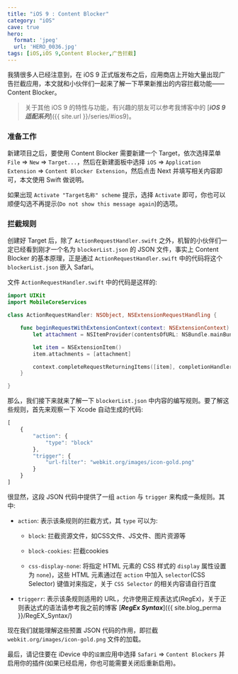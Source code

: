 ```yaml
---
title: "iOS 9 : Content Blocker"
category: "iOS"
cave: true
hero:
  format: 'jpeg'
  url: 'HERO_0036.jpg'
tags: [iOS,iOS 9,Content Blocker,广告拦截]
---
```

我猜很多人已经注意到，在 iOS 9 正式版发布之后，应用商店上开始大量出现广告拦截应用，本文就和小伙伴们一起来了解一下苹果新推出的内容拦截功能—— Content Blocker。

> 关于其他 iOS 9 的特性与功能，有兴趣的朋友可以参考我博客中的 [***iOS 9 适配系列***]({{ site.url }}/series/#ios9)。

### 准备工作

新建项目之后，要使用 Content Blocker 需要新建一个 Target，依次选择菜单 `File` => `New` => `Target...`，然后在新建面板中选择 `iOS`  => `Application Extension` => `Content Blocker Extension`，然后点击 Next 并填写相关内容即可，本文使用 Swift 做说明。

如果出现 `Activate "Target名称" scheme` 提示，选择 `Activate` 即可，你也可以顺便勾选不再提示(`Do not show this message again`)的选项。

### 拦截规则

创建好 Target 后，除了 `ActionRequestHandler.swift` 之外，机智的小伙伴们一定已经看到刚才一个名为 `blockerList.json` 的 JSON 文件，事实上 Content Blocker 的基本原理，正是通过 `ActionRequestHandler.swift` 中的代码将这个 `blockerList.json` 嵌入 Safari。

文件 `ActionRequestHandler.swift` 中的代码是这样的:

```swift
import UIKit
import MobileCoreServices

class ActionRequestHandler: NSObject, NSExtensionRequestHandling {

    func beginRequestWithExtensionContext(context: NSExtensionContext) {
        let attachment = NSItemProvider(contentsOfURL: NSBundle.mainBundle().URLForResource("blockerList", withExtension: "json"))!

        let item = NSExtensionItem()
        item.attachments = [attachment]

        context.completeRequestReturningItems([item], completionHandler: nil);
    }

}
```


那么，我们接下来就来了解一下 `blockerList.json` 中内容的编写规则。要了解这些规则，首先来观察一下 Xcode 自动生成的代码:

```js
[
    {
        "action": {
            "type": "block"
        },
        "trigger": {
            "url-filter": "webkit.org/images/icon-gold.png"
        }
    }
]
```


很显然，这段 JSON 代码中提供了一组 `action` 与 `trigger` 来构成一条规则。其中:

* `action`: 表示该条规则的拦截方式，其 `type` 可以为:
	* `block`: 拦截资源文件，如CSS文件、JS文件、图片资源等

	* `block-cookies`: 拦截cookies

	* `css-display-none`: 将指定 HTML 元素的 CSS 样式的 `display` 属性设置为 `none`)，这些 HTML 元素通过在 `action` 中加入 `selector`(CSS Selector) 键值对来指定，关于 `CSS Selector` 的相关内容请自行百度

* `triggerr`: 表示该条规则适用的 URL，允许使用正规表达式(RegEx)，关于正则表达式的语法请参考我之前的博客 [***RegEx Syntax***]({{ site.blog_perma }}/RegEX_Syntax/)

现在我们就能理解这些预置 JSON 代码的作用，即拦截 `webkit.org/images/icon-gold.png` 文件的加载。

最后，请记住要在 iDevice 中的`设置`应用中选择 `Safari` => `Content Blockers` 并启用你的插件(如果已经启用，你也可能需要关闭后重新启用)。

